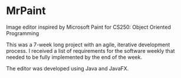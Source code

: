 # MrPaint
Image editor inspired by Microsoft Paint for CS250: Object Oriented Programming

This was a 7-week long project with an agile, iterative development process. I received a list of requirements for the software weekly that needed to be fully implemented by the end of the week.

The editor was developed using Java and JavaFX.
